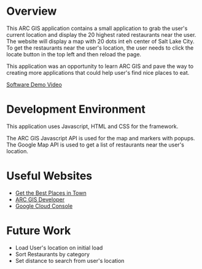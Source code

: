 # Overview

This ARC GIS application contains a small application to grab the user's current location and display the 20 highest rated restaurants near the user. The website will display a map with 20 dots int eh center of Salt Lake City. To get the restaurants near the user's location, the user needs to click the locate button in the top left and then reload the page.

This application was an opportunity to learn ARC GIS and pave the way to creating more applications that could help user's find nice places to eat.

[Software Demo Video](http://youtube.link.goes.here)

# Development Environment

This application uses Javascript, HTML and CSS for the framework.

The ARC GIS Javascript API is used for the map and markers with popups.
The Google Map API is used to get a list of restaurants near the user's location.

# Useful Websites

- [Get the Best Places in Town](https://www.webtips.dev/getting-the-best-places-in-town-with-the-google-maps-api)
- [ARC GIS Developer](https://developers.arcgis.com/)
- [Google Cloud Console](https://console.cloud.google.com/)

# Future Work

- Load User's location on initial load
- Sort Restaurants by category
- Set distance to search from user's location
